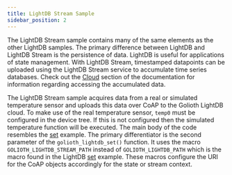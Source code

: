 ```yaml
---
title: LightDB Stream Sample
sidebar_position: 2
---
```


The LightDB Stream sample contains many of the same elements as the other LightDB samples. The primary difference between LightDB and LightDB Stream is the persistence of data. LightDB is useful for applications of state management. With LightDB Stream, timestamped datapoints can be uploaded using the LightDB Stream service to accumulate time series databases. Check out the [Cloud](https://3000-silver-wolverine-uay44tpw.ws-us21.gitpod.io/cloud/services/lightdb-stream) section of the documentation for information regarding accessing the accumulated data.

The LightDB Stream sample acquires data from a real or simulated temperature sensor and uploads this data over CoAP to the Golioth LightDB cloud. To make use of the real temperature sensor, ```temp0``` must be configured in the device tree.  If this is not configured then the simulated temperature function will be executed.  The main body of the code resembles the [set](https://github.com/golioth/golioth-zephyr-sdk/tree/main/samples/lightdb/set) example. The primary differentiator is the second parameter of the ```golioth_lightdb_set()``` function.  It uses the macro ```GOLIOTH_LIGHTDB_STREAM_PATH``` instead of ```GOLIOTH_LIGHTDB_PATH``` which is the macro found in the LightDB [set](https://github.com/golioth/golioth-zephyr-sdk/tree/main/samples/lightdb/set) example.  These macros configure the URI for the CoAP objects accordingly for the state or stream context.
